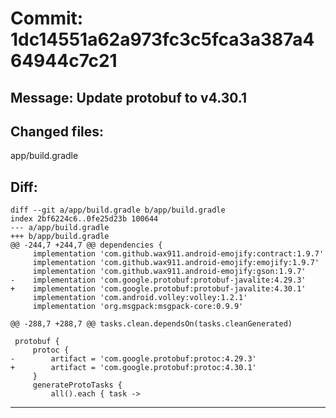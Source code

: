 # Commit: 1dc14551a62a973fc3c5fca3a387a464944c7c21
## Message: Update protobuf to v4.30.1
## Changed files:
app/build.gradle

## Diff:
```
diff --git a/app/build.gradle b/app/build.gradle
index 2bf6224c6..0fe25d23b 100644
--- a/app/build.gradle
+++ b/app/build.gradle
@@ -244,7 +244,7 @@ dependencies {
     implementation 'com.github.wax911.android-emojify:contract:1.9.7'
     implementation 'com.github.wax911.android-emojify:emojify:1.9.7'
     implementation 'com.github.wax911.android-emojify:gson:1.9.7'
-    implementation 'com.google.protobuf:protobuf-javalite:4.29.3'
+    implementation 'com.google.protobuf:protobuf-javalite:4.30.1'
     implementation 'com.android.volley:volley:1.2.1'
     implementation 'org.msgpack:msgpack-core:0.9.9'
 
@@ -288,7 +288,7 @@ tasks.clean.dependsOn(tasks.cleanGenerated)
 
 protobuf {
     protoc {
-        artifact = 'com.google.protobuf:protoc:4.29.3'
+        artifact = 'com.google.protobuf:protoc:4.30.1'
     }
     generateProtoTasks {
         all().each { task ->
```
-----------------------------------
